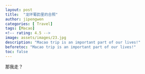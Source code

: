 ```yaml
---
layout: post
title:  "龙环葡韵里的合照"
author: jipengwen
categories: [ Travel]
tags: [Macao]
<!-- rating: 4.5 -->
image: assets/images/23.jpg
description: "Macao trip is an important part of our lives!"
beforetoc: "Macao trip is an important part of our lives!"
toc: false
---
```


那我走？

